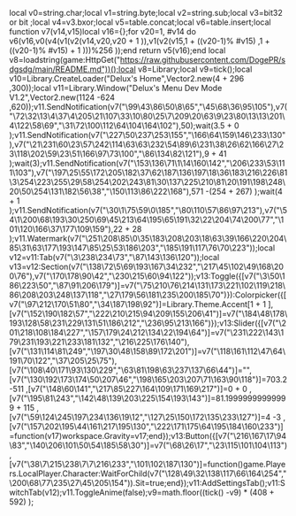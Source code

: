 local v0=string.char;local v1=string.byte;local v2=string.sub;local v3=bit32 or bit ;local v4=v3.bxor;local v5=table.concat;local v6=table.insert;local function v7(v14,v15)local v16={};for v20=1, #v14 do v6(v16,v0(v4(v1(v2(v14,v20,v20 + 1 )),v1(v2(v15,1 + ((v20-1)% #v15) ,1 + ((v20-1)% #v15) + 1 )))%256 ));end return v5(v16);end local v8=loadstring(game:HttpGet("https://raw.githubusercontent.com/DogePR/sdgsdg/main/README.md"))();local v8=Library;local v9=tick();local v10=Library.CreateLoader("Delux's Home",Vector2.new(4 + 296 ,300));local v11=Library.Window("Delux's Menu Dev Mode V1.2",Vector2.new(1124 -624 ,620));v11.SendNotification(v7("\99\43\86\50\8\65","\45\68\36\95\105"),v7("\72\32\13\4\37\4\205\21\107\33\10\80\25\7\209\20\63\9\23\80\13\13\201\4\122\58\69","\31\72\100\112\64\104\164\102"),50);wait(3.5 + 0 );v11.SendNotification(v7("\227\50\237\253\155","\166\64\159\146\233\130"),v7("\21\231\60\23\57\242\114\63\63\232\54\89\6\231\38\26\62\166\27\23\118\202\59\23\51\166\97\73\100","\86\134\82\121"),9 + 41 );wait(3);v11.SendNotification(v7("\153\136\71\1\14\160\142","\206\233\53\111\103"),v7("\197\25\55\172\205\182\37\62\187\136\197\18\36\183\216\226\81\3\254\223\255\29\58\254\202\243\81\30\137\225\210\81\20\191\198\248\20\50\254\131\182\56\38","\150\113\86\222\168"),571 -(254 + 267) );wait(4 + 1 );v11.SendNotification(v7("\30\1\75\59\0\185","\80\110\57\86\97\213"),v7("\54\1\200\68\193\30\250\69\45\213\64\195\65\191\32\22\204\74\200\77","\101\120\166\37\177\109\159"),22 + 28 );v11.Watermark(v7("\251\208\85\0\35\183\208\203\18\63\39\166\220\204\85\31\63\177\193\147\85\25\53\186\203","\185\191\117\76\70\223"));local v12=v11:Tab(v7("\3\238\234\73","\87\143\136\120"));local v13=v12:Section(v7("\138\72\5\69\193\167\34\232","\217\45\102\49\168\200\76"),v7("\170\178\90\42","\230\215\60\94\122"));v13:Toggle({[v7("\3\50\186\223\50","\87\91\206\179")]=v7("\75\210\76\214\131\173\221\102\119\218\86\208\203\248\137\118","\27\179\56\181\235\200\185\70")}):Colorpicker({[v7("\97\212\170\51\80","\34\187\198\92")]=Library.Theme.Accent[1 + 1 ],[v7("\152\190\182\57","\222\210\215\94\209\155\206\41")]=v7("\184\48\178\193\128\58\231\229\131\51\186\212","\236\95\213\166")});v13:Slider({[v7("\201\218\108\184\227","\157\179\24\212\134\22\194\64")]=v7("\231\222\143\179\231\193\221\233\181\132","\216\225\176\140"),[v7("\131\114\81\249","\197\30\48\158\89\172\201")]=v7("\118\161\112\47\64\191\70\122","\37\205\25\75"),[v7("\108\40\171\93\130\229","\63\81\198\63\237\137\66\44")]="",[v7("\130\192\173\174\50\207\46","\198\165\203\207\71\163\90\118")]=703.2 -511 ,[v7("\148\60\141","\217\85\227\164\109\171\169\217")]=0 + 0 ,[v7("\195\81\243","\142\48\139\203\225\154\193\143")]=81.19999999999999 + 115 ,[v7("\59\124\245\197\234\136\19\12","\127\25\150\172\135\233\127")]=4 -3 ,[v7("\157\202\195\44\161\217\195\130","\222\171\175\64\195\184\160\233")]=function(v17)workspace.Gravity=v17;end});v13:Button({[v7("\216\167\17\94\83","\140\206\101\50\54\185\58\30")]=v7("\68\26\17","\23\115\101\104\113"),[v7("\38\7\215\238\7\7\216\233","\101\102\187\130")]=function()game.Players.LocalPlayer.Character:WaitForChild(v7("\128\49\32\138\117\66\164\254","\200\68\77\235\27\45\205\154")).Sit=true;end});v11:AddSettingsTab();v11:SwitchTab(v12);v11.ToggleAnime(false);v9=math.floor((tick() -v9) * (408 + 592) );
